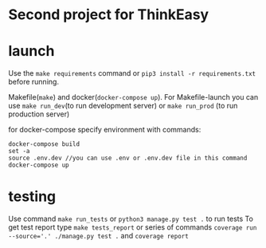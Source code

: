 # Second project for ThinkEasy

# launch

Use the `make requirements` command or `pip3 install -r requirements.txt` before running.

Makefile(`make`) and docker(`docker-compose up`).
For Makefile-launch you can use `make run_dev`(to run development server) or `make run_prod` (to run production server)

for docker-compose specify environment with commands:
```
docker-compose build
set -a
source .env.dev //you can use .env or .env.dev file in this command
docker-compose up
```

# testing 
Use command `make run_tests` or `python3 manage.py test .` to run tests
To get test report type `make tests_report` or series of commands `coverage run --source='.' ./manage.py test .` and `coverage report`
